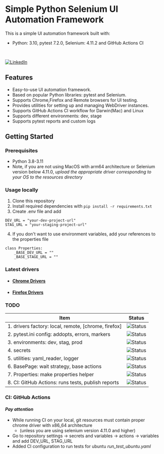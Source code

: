 # Simple Python Selenium UI Automation Framework

This is a simple UI automation framework built with:
- Python: 3.10, pytest 7.2.0, Selenium: 4.11.2 and GitHub Actions CI
<br>

[![LinkedIn](https://img.shields.io/badge/LinkedIn-Connect-blue)](https://www.linkedin.com/in/dmytro-berezovskyi/)



## Features

- Easy-to-use UI automation framework.
- Based on popular Python libraries: pytest and Selenium.
- Supports Chrome,Firefox and Remote browsers for UI testing.
- Provides utilities for setting up and managing WebDriver instances.
- Supports GitHub Actions CI workflow for Darwin(Mac) and Linux
- Supports different environments: dev, stage
- Supports pytest reports and custom logs

## Getting Started

### Prerequisites

- Python 3.8-3.11
- Note, if you are not using MacOS with arm64 architecture or Selenium version below 4.11.0, 
*upload the appropriate driver corresponding to your OS to the resources directory*

### Usage locally

1. Clone this repository
2. Install required dependencies with
```pip install -r requirements.txt```
3. Create .env file and add 
```
DEV_URL = "your-dev-project-url"
STAG_URL = "your-staging-project-url"
```
4. If you don't want to use environment variables, add your references to the properties file
```
class Properties:
    _BASE_DEV_URL = "" 
    _BASE_STAGE_URL = ""
```

### Latest drivers
- #### [Chrome Drivers](https://googlechromelabs.github.io/chrome-for-testing/#stable)
- #### [Firefox Drivers](https://github.com/mozilla/geckodriver)


### TODO

| Item                                                 | Status                                                   |
|------------------------------------------------------|----------------------------------------------------------|
| 1. drivers factory: local, remote, [chrome, firefox] | ![Status](https://img.shields.io/badge/DONE-brightgreen)      |
| 2. pytest.ini config: addopts, errors, markers       | ![Status](https://img.shields.io/badge/DONE-brightgreen)      |
| 3. environments: dev, stag, prod                     | ![Status](https://img.shields.io/badge/DONE-brightgreen)      |
| 4. secrets                                           | ![Status](https://img.shields.io/badge/TODO-yellow)      |
| 5. utilities: yaml_reader, logger                    | ![Status](https://img.shields.io/badge/DONE-brightgreen)      |
| 6. BasePage: wait strategy, base actions             | ![Status](https://img.shields.io/badge/DONE-brightgreen) |
| 7. Properties: make properties helper                | ![Status](https://img.shields.io/badge/DONE-brightgreen) |
| 8. CI: GitHub Actions: runs tests, publish reports   | ![Status](https://img.shields.io/badge/DONE-brightgreen)      |

### CI: GitHub Actions
#### *Pay attention*
 - While running CI on your local, git resources must contain proper chrome driver with x86_64 architecture 
   - (unless you are using selenium version 4.11.0 and higher)
 - Go to repository settings -> secrets and variables -> actions -> variables and add DEV_URL, STAG_URL
 - Added CI configuration to run tests for ubuntu *run_test_ubuntu.yaml*
 